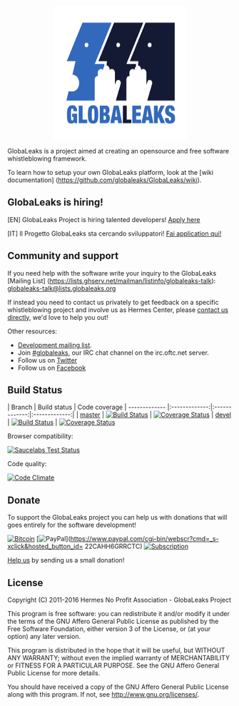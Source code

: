 <p align="center">
  <img src="/client/app/logo.png" width="300" height="300">
</p>

GlobaLeaks is a project aimed at creating an opensource and free software whistleblowing framework.

To learn how to setup your own GlobaLeaks platform, look at the [wiki documentation] (https://github.com/globaleaks/GlobaLeaks/wiki).

## GlobaLeaks is hiring!
[EN] GlobaLeaks Project is hiring talented developers! [Apply here](http://logioshermes.org/open-call-for-globaleaks-developers/)

[IT] Il Progetto GlobaLeaks sta cercando sviluppatori! [Fai application qui!](http://logioshermes.org/cerchiamo-sviluppatori-per-software-libero-globaleaks/)

## Community and support
If you need help with the software write your inquiry to the GlobaLeaks [Mailing List] (https://lists.ghserv.net/mailman/listinfo/globaleaks-talk): globaleaks-talk@lists.globaleaks.org

If instead you need to contact us privately to get feedback on a specific whistleblowing project and involve us as Hermes Center, please [contact us directly](http://logioshermes.org/home/about-mission/contacts/), we'd love to help you out!

Other resources:
* [Development mailing list](https://lists.ghserv.net/mailman/listinfo/globaleaks-dev).
* Join [#globaleaks](https://kiwiirc.com/client/irc.oftc.net/?nick=Im_patient|?#globaleaks), our IRC chat channel on the irc.oftc.net server.
* Follow us on [Twitter](https://twitter.com/globaleaks)
* Follow us on [Facebook](https://www.facebook.com/globaleaks)

## Build Status
| Branch | Build status | Code coverage
| ------------- |:-------------:|:-------------:|:-------------:|
| [master](https://github.com/globaleaks/GlobaLeaks/tree/master) | [![Build Status](https://travis-ci.org/globaleaks/GlobaLeaks.svg?branch=master)](http://travis-ci.org/globaleaks/GlobaLeaks) | [![Coverage Status](https://coveralls.io/repos/globaleaks/GlobaLeaks/badge.svg?branch=master)](https://coveralls.io/r/globaleaks/GlobaLeaks?branch=master)
| [devel](https://github.com/globaleaks/GlobaLeaks/tree/devel) | [![Build Status](https://travis-ci.org/globaleaks/GlobaLeaks.svg?branch=devel)](http://travis-ci.org/globaleaks/GlobaLeaks) | [![Coverage Status](https://coveralls.io/repos/globaleaks/GlobaLeaks/badge.svg?branch=devel)](https://coveralls.io/r/globaleaks/GlobaLeaks?branch=devel)

Browser compatibility:

[![Saucelabs Test Status](https://saucelabs.com/browser-matrix/globaleaks.svg)](https://saucelabs.com/u/globaleaks)

Code quality:

[![Code Climate](https://codeclimate.com/github/globaleaks/GlobaLeaks/badges/gpa.svg)](https://codeclimate.com/github/globaleaks/GlobaLeaks)

## Donate
To support the GlobaLeaks project you can help us with donations that will goes entirely for the software development!

[![Bitcoin](https://bitpay.com/img/donate-button.svg)](https://www.globaleaks.org/bitcoin.html) [![PayPal](https://www.paypalobjects.com/en_US/i/btn/x-click-butcc-donate.gif)](https://www.paypal.com/cgi-bin/webscr?cmd=_s-xclick&hosted_button_id= 22CAHH6GRRCTC)  [![Subscription](https://www.paypalobjects.com/en_US/i/btn/btn_subscribeCC_LG.gif)](https://globaleaks.org/paypal.html)

[Help us](http://logioshermes.org/home/about-mission/support-us/) by sending us a small donation!

## License
Copyright (C) 2011-2016 Hermes No Profit Association - GlobaLeaks Project

This program is free software: you can redistribute it and/or modify it under
the terms of the GNU Affero General Public License as published by the Free
Software Foundation, either version 3 of the License, or (at your option) any
later version.

This program is distributed in the hope that it will be useful, but WITHOUT
ANY WARRANTY; without even the implied warranty of MERCHANTABILITY or FITNESS
FOR A PARTICULAR PURPOSE. See the GNU Affero General Public License for more
details.

You should have received a copy of the GNU Affero General Public License along
with this program. If not, see http://www.gnu.org/licenses/.
